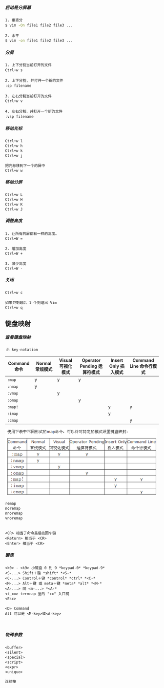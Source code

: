 ##### 启动是分屏幕

```bash
1. 垂直分
$ vim -On file1 file2 file3 ...

2. 水平
$ vim -on file1 file2 file3 ...
```

##### 分屏

```bash
1. 上下分割当前打开的文件
Ctrl+w s

2. 上下分割, 并打开一个新的文件
:sp filename

3. 左右分割当前打开的文件
Ctrl+w v

4. 左右分割，并打开一个新的文件
:vsp filename
```

##### 移动光标

```
Ctrl+w l
Ctrl+w h
Ctrl+w k
Ctrl+w j

把光标移到下一个的屏中
Ctrl+w w
```

##### 移动分屏

```
Ctrl+w L
Ctrl+w H
Ctrl+w K
Ctrl+w J
```

##### 调整高度

```
1. 让所有的屏都有一样的高度。
Ctrl+W =

2. 增加高度
Ctrl+W +

3. 减少高度
Ctrl+W -
```

##### 关闭

```
Ctrl+w c

如果只剩最后 1 个则退出 Vim
Ctrl+w q
```

## 键盘映射

##### 查看键盘映射

```
:h key-notation
```



| Command 命令 | Normal  常规模式 | Visual 可视化模式 | Operator Pending 运算符模式 | Insert Only 插入模式 | Command Line 命令行模式 |
| ------------ | ---------------- | ----------------- | --------------------------- | -------------------- | ----------------------- |
| `:map`       | y                | y                 | y                           |                      |                         |
| `:nmap`      | y                |                   |                             |                      |                         |
| `:vmap`      |                  | y                 |                             |                      |                         |
| `:omap`      |                  |                   | y                           |                      |                         |
| `:map!`      |                  |                   |                             | y                    | y                       |
| `:imap`      |                  |                   |                             | y                    |                         |
| `:cmap`      |                  |                   |                             |                      | y                       |

![vim键盘映射](./image/vim键盘映射.png)

```
remap
noremap
nnoremap
vnoremap


<CR> 相当于命令最后按回车键
<Return> 相当于 <CR>
<Enter> 相当于 <CR>
```

##### 键表

```
<k0> - <k9> 小键盘 0 到 9 *keypad-0* *keypad-9* 
<S-...> Shift＋键 *shift* *<S-* 
<C-...> Control＋键 *control* *ctrl* *<C-* 
<M-...> Alt＋键 或 meta＋键 *meta* *alt* *<M-* 
<A-...> 同 <m-...> *<A-* 
<t_xx> termcap 里的 "xx" 入口键
<Esc>

<D> Command
Alt 可以是 <M-key>或<A-key>



```

##### 特殊参数

```
<buffer> 
<silent> 
<special> 
<script> 
<expr> 
<unique> 
```



```
连续按


```


